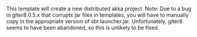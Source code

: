 This template will create a new distributed akka project.  Note:  Due to a bug in giter8 0.5.x that corrupts jar files in templates, you will have to manually copy in the appropriate version of sbt launcher.jar.  Unfortunately, giter8 seems to have been abandoned, so this is unlikely to be fixed.